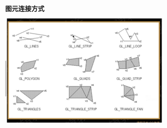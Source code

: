 ## 图元连接方式

![截屏2020-07-06 上午10.22.40](%E5%9B%BE%E5%85%83%E8%BF%9E%E6%8E%A5%E6%96%B9%E5%BC%8F.assets/%E6%88%AA%E5%B1%8F2020-07-06%20%E4%B8%8A%E5%8D%8810.22.40.png)

